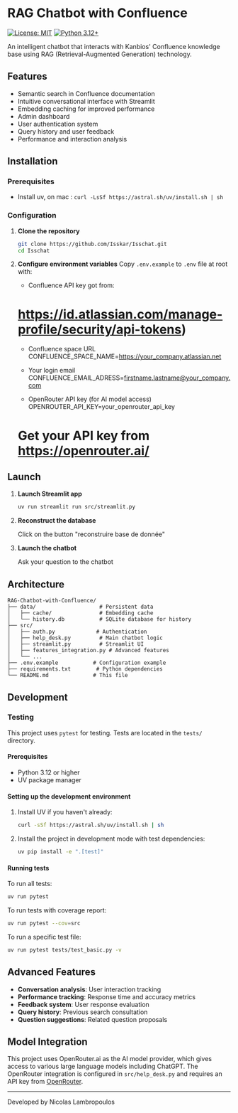 # RAG Chatbot with Confluence

[![License: MIT](https://img.shields.io/badge/License-MIT-yellow.svg)](https://opensource.org/licenses/MIT)
[![Python 3.12+](https://img.shields.io/badge/Python-3.12+-blue.svg)](https://www.python.org/downloads/)

An intelligent chatbot that interacts with Kanbios' Confluence knowledge base using RAG (Retrieval-Augmented Generation) technology.

## Features

- Semantic search in Confluence documentation
- Intuitive conversational interface with Streamlit
- Embedding caching for improved performance
- Admin dashboard
- User authentication system
- Query history and user feedback
- Performance and interaction analysis

## Installation

### Prerequisites
- Install uv, on mac : `curl -LsSf https://astral.sh/uv/install.sh | sh`

### Configuration

1. **Clone the repository**
   ```bash
   git clone https://github.com/Isskar/Isschat.git
   cd Isschat
   ```

2. **Configure environment variables**
   Copy `.env.example` to `.env` file at root with:
   
   - Confluence API key got from:
   # https://id.atlassian.com/manage-profile/security/api-tokens)
   
   - Confluence space URL
   CONFLUENCE_SPACE_NAME=https://your_company.atlassian.net
   
   - Your login email
   CONFLUENCE_EMAIL_ADRESS=firstname.lastname@your_company.com
   
   - OpenRouter API key (for AI model access)
   OPENROUTER_API_KEY=your_openrouter_api_key
   # Get your API key from https://openrouter.ai/


## Launch

1. **Launch Streamlit app**
   ```bash
   uv run streamlit run src/streamlit.py
   ```

2. **Reconstruct the database**

   Click on the button "reconstruire base de donnée"

3. **Launch the chatbot**

   Ask your question to the chatbot 
   

## Architecture

```
RAG-Chatbot-with-Confluence/
├── data/                    # Persistent data
│   ├── cache/               # Embedding cache
│   └── history.db           # SQLite database for history
├── src/
│   ├── auth.py             # Authentication
│   ├── help_desk.py         # Main chatbot logic
│   ├── streamlit.py         # Streamlit UI
│   ├── features_integration.py # Advanced features
│   └── ...
├── .env.example           # Configuration example
├── requirements.txt        # Python dependencies
└── README.md              # This file
```

## Development

### Testing

This project uses `pytest` for testing. Tests are located in the `tests/` directory.

#### Prerequisites

- Python 3.12 or higher
- UV package manager

#### Setting up the development environment

1. Install UV if you haven't already:
   ```bash
   curl -sSf https://astral.sh/uv/install.sh | sh
   ```

2. Install the project in development mode with test dependencies:
   ```bash
   uv pip install -e ".[test]"
   ```

#### Running tests

To run all tests:
```bash
uv run pytest
```

To run tests with coverage report:
```bash
uv run pytest --cov=src
```

To run a specific test file:
```bash
uv run pytest tests/test_basic.py -v
```

## Advanced Features

- **Conversation analysis**: User interaction tracking
- **Performance tracking**: Response time and accuracy metrics
- **Feedback system**: User response evaluation
- **Query history**: Previous search consultation
- **Question suggestions**: Related question proposals

## Model Integration

This project uses OpenRouter.ai as the AI model provider, which gives access to various large language models including ChatGPT. The OpenRouter integration is configured in `src/help_desk.py` and requires an API key from [OpenRouter](https://openrouter.ai/).

---

Developed by Nicolas Lambropoulos
